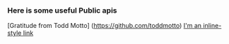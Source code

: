 ### Here is some useful Public apis 
[Gratitude from Todd Motto] (https://github.com/toddmotto)
[I'm an inline-style link](https://www.google.com)
